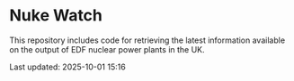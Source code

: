 # Nuke Watch

This repository includes code for retrieving the latest information available on the output of EDF nuclear power plants in the UK.

Last updated: 2025-10-01 15:16